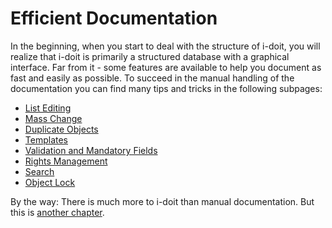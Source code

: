 # Efficient Documentation

In the beginning, when you start to deal with the structure of i-doit, you will realize that i-doit is primarily a structured database with a graphical interface. Far from it - some features are available to help you document as fast and easily as possible. To succeed in the manual handling of the documentation you can find many tips and tricks in the following subpages:

*   [List Editing](./list-editing.md)
*   [Mass Change](./mass-change.md)
*   [Duplicate Objects](./duplicate-objects.md)
*   [Templates](./templates.md)
*   [Validation and Mandatory Fields](./validation-and-mandatory-fields.md)
*   [Rights Management](./rights-management/index.md)
*   [Search](./search.md)
*   [Object Lock](./object-lock.md)

By the way: There is much more to i-doit than manual documentation. But this is [another chapter](./../automation-and-integration/index.md).
